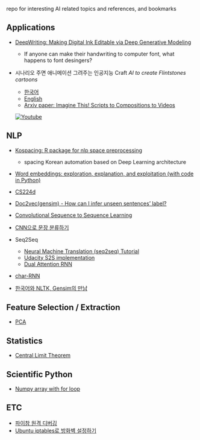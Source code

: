 repo for interesting AI related topics and references, and bookmarks

Applications
-------------
* [DeepWriting: Making Digital Ink Editable via Deep Generative Modeling](https://ait.ethz.ch/projects/2018/deepwriting/)
    
    + If anyone can make their handwriting to computer font, what happens to font desingers?
* 시나리오 주면 애니메이션 그려주는 인공지능 Craft _AI to create Flintstones cartoons_

    + [한국어](http://smartaedi.tistory.com/262)
    + [English](https://thenextweb.com/artificial-intelligence/2018/04/11/researchers-trained-an-ai-to-create-flintstones-cartoons/)
    + [Arxiv paper: Imagine This! Scripts to Compositions to Videos](https://arxiv.org/pdf/1804.03608.pdf)
    
    [![Youtube](http://img.youtube.com/vi/688Vv86n0z8/0.jpg)](http://www.youtube.com/watch?v=688Vv86n0z8)
    

NLP
-----
* [Kospacing: R package for nlp space preprocessing](https://github.com/haven-jeon/KoSpacing/)

    + spacing Korean automation based on Deep Learning architecture

* [Word embeddings: exploration, explanation, and exploitation (with code in Python)](https://towardsdatascience.com/word-embeddings-exploration-explanation-and-exploitation-with-code-in-python-5dac99d5d795)

* [CS224d](http://cs224d.stanford.edu/syllabus.html)
* [Doc2vec(gensim) - How can I infer unseen sentences’ label?](https://datascience.stackexchange.com/questions/10612/doc2vecgensim-how-can-i-infer-unseen-sentences-label)
* [Convolutional Sequence to Sequence Learning](https://norman3.github.io/papers/docs/fairseq.html)
* [CNN으로 문장 분류하기](https://ratsgo.github.io/natural%20language%20processing/2017/03/19/CNN/)
* Seq2Seq
   
   + [Neural Machine Translation (seq2seq) Tutorial](https://github.com/tensorflow/nmt/blob/master/README.md#background-on-the-attention-mechanism)
   + [Udacity S2S implementation](https://github.com/udacity/deep-learning/blob/master/seq2seq/sequence_to_sequence_implementation.ipynb)
   + [Dual Attention RNN](http://chandlerzuo.github.io/blog/2017/11/darnn)

* [char-RNN](https://github.com/karpathy/char-rnn)
* [한국어와 NLTK, Gensim의 만남](https://www.lucypark.kr/docs/2015-pyconkr/#1)

Feature Selection / Extraction
-------------------------------
* [PCA](http://yamalab.tistory.com/32)


Statistics
------------
* [Central Limit Theorem](https://www.khanacademy.org/math/ap-statistics/sampling-distribution-ap/sampling-distribution-mean/v/standard-error-of-the-mean)


Scientific Python
-----------------
* [Numpy array with for loop](http://akuederle.com/create-numpy-array-with-for-loop)

ETC
----------
* [파이참 원격 디버깅](https://www.slideshare.net/koain/ss-75453424)
* [Ubuntu iptables로 방화벽 설정하기](http://freestrokes.tistory.com/entry/Ubuntu-iptables%EB%A1%9C-%EB%B0%A9%ED%99%94%EB%B2%BD-port-%EC%84%A4%EC%A0%95%ED%95%98%EA%B8%B0)
